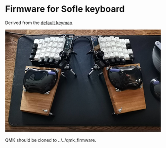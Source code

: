 # Firmware for Sofle keyboard

Derived from the [default keymap](https://github.com/qmk/qmk_firmware/tree/master/keyboards/sofle/keymaps/default).

![My Sofle!](sofle1000.jpg)

QMK should be cloned to ../../qmk_firmware.
